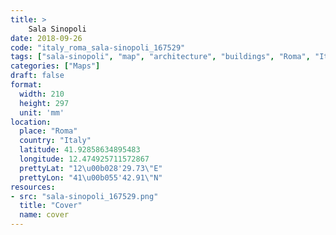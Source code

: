 ```yaml
---
title: > 
    Sala Sinopoli
date: 2018-09-26
code: "italy_roma_sala-sinopoli_167529"
tags: ["sala-sinopoli", "map", "architecture", "buildings", "Roma", "Italy"]
categories: ["Maps"]
draft: false
format:
  width: 210
  height: 297
  unit: 'mm'
location:
  place: "Roma"
  country: "Italy"
  latitude: 41.92858634895483
  longitude: 12.474925711572867
  prettyLat: "12\u00b028'29.73\"E"
  prettyLon: "41\u00b055'42.91\"N"
resources:
- src: "sala-sinopoli_167529.png"
  title: "Cover"
  name: cover
---
```

